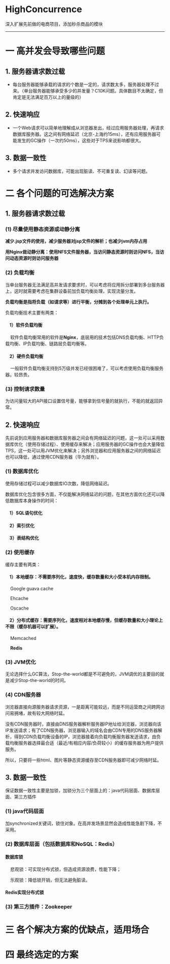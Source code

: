 # HighConcurrence
深入扩展先前做的电商项目，添加秒杀商品的模块
***
# 一 高并发会导致哪些问题

## 1. 服务器请求数过载

- 每台服务器能够承载的请求的个数是一定的，请求数太多，服务器处理不过来。（单台服务器能够承受多少的并发量？C10K问题。具体数目不太确定，但肯定是无法满足百万以上的量级的）

## 2. 快速响应

- 一个Web请求可以简单地理解成从浏览器发出，经过应用服务器处理，再请求数据库服务器。这之间有网络延迟（北京-上海约15ms），还有应用服务器可能发生的GC操作（一次约50ms），这些对于TPS来说影响都很大。

## 3. 数据一致性

- 多个请求并发访问数据库，可能出现脏读、不可重复读、幻读等问题。

# 二 各个问题的可选解决方案

## 1. 服务器请求数过载

### (1) 尽量使用静态资源或动静分离

**减少.jsp文件的使用，减少服务器对jsp文件的解析；也减少jvm内存占用**

**用Nginx做动静分离：使用NFS文件服务器，当访问静态资源时则访问NFS，当访问动态资源时则访问服务器**

### (2) 负载均衡

当单台服务器无法满足高并发请求要求时，可以考虑将应用拆分部署到多台服务器上，这时就需要考虑在集群设备前加负载均衡处理，实现流量分发。

**负载均衡是指将负载（如请求等）进行平衡，分摊到各个处理单元上执行。**

负载均衡技术主要有两类：

#### &nbsp; &nbsp; **1）软件负载均衡**

&nbsp; &nbsp; 软件负载均衡常用的软件是**Nginx**，底层用的技术包括DNS负载均衡、HTTP负载均衡、IP负载均衡、链路层负载均衡等。

#### &nbsp; &nbsp; 2）硬件负载均衡

&nbsp; &nbsp; 一般软件负载均衡支持到5万级并发已经很困难了，可以考虑使用负载均衡服务器。较昂贵。

### (3) 控制请求数量

为访问量较大的API接口设置信号量，能够拿到信号量的就执行，不能的就返回异常。

## 2. 快速响应

先前说到应用服务器和数据库服务器之间会有网络延迟的问题，这一处可以采用数据库优化（使用存储过程）、使用缓存来解决；应用服务器的GC操作也会大量降低TPS，这一处可以用JVM优化来解决；另外浏览器和应用服务器之间的网络延迟也可以降低，通过使用CDN服务器（华为就有）。

### (1) 数据库优化

使用存储过程可以减少数据库IO次数，降低网络延迟。

数据库优化包含很多方面，不仅能解决网络延迟的问题，在其他方面优化还可以降低数据库本身操作的时间：

#### &nbsp; &nbsp; 1）SQL语句优化 

#### &nbsp; &nbsp; 2）索引优化

#### &nbsp; &nbsp; 3）表结构优化

### (2) 使用缓存

缓存主要有两类：

#### &nbsp; &nbsp; 1）本地缓存：不需要序列化，速度快，缓存数量和大小受本机内存限制。

&nbsp; &nbsp; Google guava cache

&nbsp; &nbsp; Ehcache

&nbsp; &nbsp; Oscache

#### &nbsp; &nbsp; 2）分布式缓存：需要序列化，速度相对本地缓存慢，但缓存数量和大小理论上不限（缓存机器可以扩展）。

&nbsp; &nbsp; Memcached

&nbsp; &nbsp; **Redis**

### (3) JVM优化

无论选择什么GC算法，Stop-the-world都是不可避免的，JVM调优的主要目的就是减少Stop-the-world的时间。

### (4) CDN服务器

浏览器直接向源服务器请求资源，一是距离可能较远，而是不同运营商之间跨网访问易拥堵，故有较大网络时延。

没有CDN服务器时，直接由DNS服务器解析服务器IP地址给浏览器，浏览器向该IP发送请求；有了CDN服务器，浏览器输入的域名会由CDN专用的DNS服务器解析，得到CDN负载均衡设备的IP，浏览器接着向负载均衡服务器发送请求，由负载均衡服务器选择最合适（最近/有相应内容/负荷较小）的缓存服务器为用户提供服务。

所以，只要将一些html、图片等静态资源缓存至CDN服务器即可减少网络时延。

## 3. 数据一致性

保证数据一致性主要是加锁，加锁分为三个层面上的：java代码层面、数据库层面、第三方插件

### (1) java代码层面

加synchronized关键词，锁住对象。在高并发场景显然会造成性能急剧下降，不采用。

### (2) 数据库层面（包括数据库和NoSQL：Redis）

#### 数据库锁

&nbsp; &nbsp; 悲观锁：可实现分布式锁，但造成资源浪费，性能下降；

&nbsp; &nbsp; 乐观锁：降低锁开销，但无法避免脏读。

#### Redis实现分布式锁

### (3) 第三方插件：Zookeeper

# 三 各个解决方案的优缺点，适用场合

# 四 最终选定的方案
